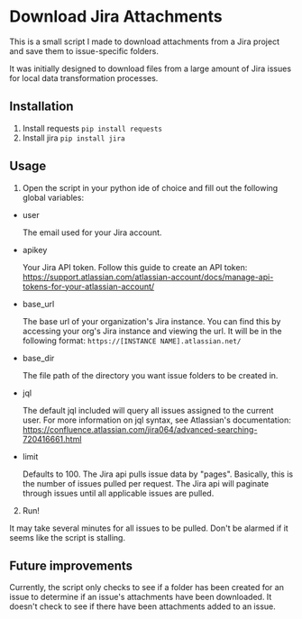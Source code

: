 # Download Jira Attachments

This is a small script I made to download attachments from a Jira project and save them to issue-specific folders.

It was initially designed to download files from a large amount of Jira issues for local data transformation processes.

## Installation
1. Install requests `pip install requests`
2. Install jira `pip install jira`

## Usage
1. Open the script in your python ide of choice and fill out the following global variables:
- user

	The email used for your Jira account.
	
- apikey

	Your Jira API token. Follow this guide to create an API token: https://support.atlassian.com/atlassian-account/docs/manage-api-tokens-for-your-atlassian-account/
	
- base_url

	The base url of your organization's Jira instance. You can find this by accessing your org's Jira instance and viewing the url. It will be in the following format:
	`https://[INSTANCE NAME].atlassian.net/`

- base_dir

	The file path of the directory you want issue folders to be created in.

- jql

	The default jql included will query all issues assigned to the current user. For more information on jql syntax, see Atlassian's documentation:			https://confluence.atlassian.com/jira064/advanced-searching-720416661.html

- limit

	Defaults to 100. The Jira api pulls issue data by "pages". Basically, this is the number of issues pulled per request. The Jira api will paginate through issues 	until all applicable issues are pulled.
	
2. Run!

It may take several minutes for all issues to be pulled. Don't be alarmed if it seems like the script is stalling.

## Future improvements
Currently, the script only checks to see if a folder has been created for an issue to determine if an issue's attachments have been downloaded. It doesn't check to see if there have been attachments added to an issue.
